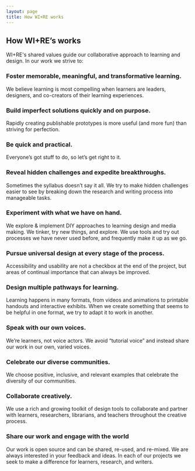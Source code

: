 ```yaml
---
layout: page
title: How WI+RE works
---
```

## How WI+RE’s works

WI+RE's shared values guide our collaborative approach to learning and design. In our work we strive to:

### Foster memorable, meaningful, and transformative learning.
We believe learning is most compelling when learners are leaders, designers, and co-creators of their learning experiences.

### Build imperfect solutions quickly and on purpose.
Rapidly creating publishable prototypes is more useful (and more fun) than striving for perfection.

### Be quick and practical.
Everyone’s got stuff to do, so let’s get right to it.

### Reveal hidden challenges and expedite breakthroughs.
Sometimes the syllabus doesn’t say it all. We try to make hidden challenges easier to see by breaking down the research and writing process into manageable tasks.

### Experiment with what we have on hand.
We explore & implement DIY approaches to learning design and media making. We tinker, try new things, and explore. We use tools and try out processes we have never used before, and frequently make it up as we go.

### Pursue universal design at every stage of the process.
Accessibility and usability are not a checkbox at the end of the project, but areas of continual importance that can always be improved.

### Design multiple pathways for learning.
Learning happens in many formats, from videos and animations to printable handouts and interactive exhibits. When we create something that seems to be helpful in one format, we try to adapt it to work in another.

### Speak with our own voices.
We’re learners, not voice actors. We avoid “tutorial voice” and instead share our work in our own, varied voices.

### Celebrate our diverse communities.
We choose positive, inclusive, and relevant examples that celebrate the diversity of our communities. 

### Collaborate creatively.
We use a rich and growing toolkit of design tools to collaborate and partner with learners, researchers, librarians, and teachers throughout the creative process.

### Share our work and engage with the world
Our work is open source and can be shared, re-used, and re-mixed. We are always interested in your feedback and ideas. In each of our projects we seek to make a difference for learners, research, and writers.

